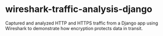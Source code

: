# wireshark-traffic-analysis-django
Captured and analyzed HTTP and HTTPS traffic from a Django app using Wireshark to demonstrate how encryption protects data in transit.

